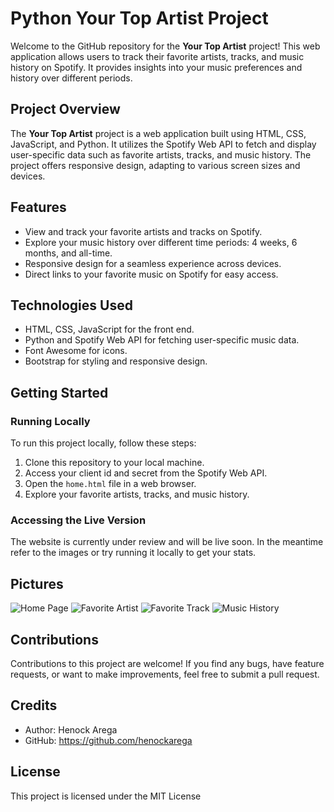 # Python Your Top Artist Project

Welcome to the GitHub repository for the **Your Top Artist** project! This web application allows users to track their favorite artists, tracks, and music history on Spotify. It provides insights into your music preferences and history over different periods.

## Project Overview

The **Your Top Artist** project is a web application built using HTML, CSS, JavaScript, and Python. It utilizes the Spotify Web API to fetch and display user-specific data such as favorite artists, tracks, and music history. The project offers responsive design, adapting to various screen sizes and devices.

## Features

- View and track your favorite artists and tracks on Spotify.
- Explore your music history over different time periods: 4 weeks, 6 months, and all-time.
- Responsive design for a seamless experience across devices.
- Direct links to your favorite music on Spotify for easy access.

## Technologies Used

- HTML, CSS, JavaScript for the front end.
- Python and Spotify Web API for fetching user-specific music data.
- Font Awesome for icons.
- Bootstrap for styling and responsive design.

## Getting Started

### Running Locally

To run this project locally, follow these steps:

1. Clone this repository to your local machine.
2. Access your client id and secret from the Spotify Web API.
3. Open the `home.html` file in a web browser.
4. Explore your favorite artists, tracks, and music history.

### Accessing the Live Version

The website is currently under review and will be live soon. In the meantime refer to the images or try running it locally to get your stats.

## Pictures

![Home Page](https://i.imgur.com/DfC56Kk.png)
![Favorite Artist](https://i.imgur.com/nKUtOEx.png)
![Favorite Track](https://i.imgur.com/mDxiJqE.png)
![Music History](https://i.imgur.com/VkqOKFJ.png)

## Contributions

Contributions to this project are welcome! If you find any bugs, have feature requests, or want to make improvements, feel free to submit a pull request.

## Credits

- Author: Henock Arega
- GitHub: https://github.com/henockarega

## License

This project is licensed under the MIT License
